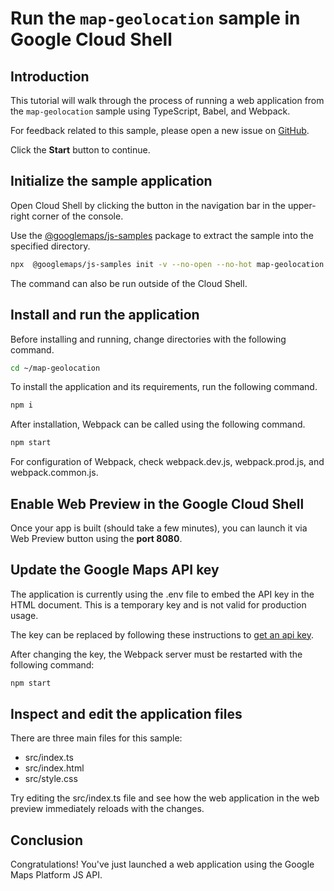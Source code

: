 # Run the `map-geolocation` sample in Google Cloud Shell

<walkthrough-tutorial-duration duration="10"/>

## Introduction

This tutorial will walk through the process of running a web application from
the `map-geolocation` sample using TypeScript, Babel, and Webpack.

For feedback related to this sample, please open a new issue on
[GitHub](https://github.com/googlemaps/js-samples/issues).

Click the **Start** button to continue.

## Initialize the sample application

Open Cloud Shell by clicking the
<walkthrough-cloud-shell-icon></walkthrough-cloud-shell-icon> button in the
navigation bar in the upper-right corner of the console.

Use the [@googlemaps/js-samples](https://www.npmjs.com/package/@googlemaps/js-samples) package to
extract the sample into the specified directory.

```bash
npx  @googlemaps/js-samples init -v --no-open --no-hot map-geolocation ~/map-geolocation
```

The command can also be run outside of the Cloud Shell.

## Install and run the application

Before installing and running, change directories with the following command.

```bash
cd ~/map-geolocation
```

To install the application and its requirements, run the following command.

```bash
npm i
```

After installation, Webpack can be called using the following command.

```bash
npm start
```

For configuration of Webpack, check
<walkthrough-editor-open-file filePath="map-geolocation/webpack.dev.js">webpack.dev.js</walkthrough-editor-open-file>,
<walkthrough-editor-open-file filePath="map-geolocation/webpack.prod.js">webpack.prod.js</walkthrough-editor-open-file>,
and
<walkthrough-editor-open-file filePath="map-geolocation/webpack.common.js">webpack.common.js</walkthrough-editor-open-file>.

## Enable Web Preview in the Google Cloud Shell

Once your app is built (should take a few minutes), you can launch it via
<walkthrough-spotlight-pointer target="cloudshell" spotlightId="devshell-web-preview-button">Web
Preview button</walkthrough-spotlight-pointer> using the **port 8080**.

## Update the Google Maps API key

The application is currently using the
<walkthrough-editor-open-file filePath="map-geolocation/.env">.env</walkthrough-editor-open-file>
file to embed the API key in the HTML document. This is a temporary key and is
not valid for production usage.

The key can be replaced by following these instructions to
[get an api key](https://developers.google.com/maps/documentation/javascript/get-api-key).

After changing the key, the Webpack server must be restarted with the following
command:

```bash
npm start
```

## Inspect and edit the application files

There are three main files for this sample:

*   <walkthrough-editor-open-file filePath="map-geolocation/src/index.ts">src/index.ts</walkthrough-editor-open-file>
*   <walkthrough-editor-open-file filePath="map-geolocation/src/index.html">src/index.html</walkthrough-editor-open-file>
*   <walkthrough-editor-open-file filePath="map-geolocation/src/style.css">src/style.css</walkthrough-editor-open-file>

Try editing the <walkthrough-editor-open-file filePath="map-geolocation/src/index.ts">src/index.ts</walkthrough-editor-open-file> file and see how the web application in the web preview immediately reloads with the changes.

## Conclusion

<walkthrough-conclusion-trophy></walkthrough-conclusion-trophy>

Congratulations! You've just launched a web application using the Google Maps
Platform JS API.
